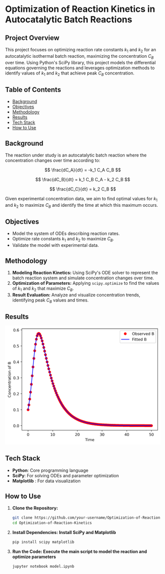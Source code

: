 # Optimization of Reaction Kinetics in Autocatalytic Batch Reactions

## Project Overview
This project focuses on optimizing reaction rate constants $k_1$ and $k_2$ for an autocatalytic isothermal batch reaction, maximizing the concentration $C_B$ over time. Using Python's SciPy library, this project models the differential equations governing the reactions and leverages optimization methods to identify values of $k_1$ and $k_2$ that achieve peak $C_B$ concentration.

## Table of Contents
- [Background](#background)
- [Objectives](#objectives)
- [Methodology](#methodology)
- [Results](#results)
- [Tech Stack](#tech-stack)
- [How to Use](#how-to-use)

## Background
The reaction under study is an autocatalytic batch reaction where the concentration changes over time according to:

$$
\frac{dC_A}{dt} = -k_1 C_A C_B
$$

$$
\frac{dC_B}{dt} = k_1 C_B C_A - k_2 C_B
$$

$$
\frac{dC_C}{dt} = k_2 C_B
$$

Given experimental concentration data, we aim to find optimal values for $k_1$ and $k_2$ to maximize $C_B$ and identify the time at which this maximum occurs.

## Objectives
- Model the system of ODEs describing reaction rates.
- Optimize rate constants $k_1$ and $k_2$ to maximize $C_B$.
- Validate the model with experimental data.

## Methodology
1. **Modeling Reaction Kinetics:** Using SciPy's ODE solver to represent the batch reaction system and simulate concentration changes over time.
2. **Optimization of Parameters:** Applying `scipy.optimize` to find the values of $k_1$ and $k_2$ that maximize $C_B$.
3. **Result Evaluation:** Analyze and visualize concentration trends, identifying peak $C_B$ values and times.

## Results
![Reaction Kinetics Plot](model_fitted.png)

## Tech Stack
- **Python**: Core programming language
- **SciPy**: For solving ODEs and parameter optimization
- **Matplotlib** : For data visualization

## How to Use
1. **Clone the Repository:**
   ```bash
   git clone https://github.com/your-username/Optimization-of-Reaction-Kinetics.git
   cd Optimization-of-Reaction-Kinetics
   
2. **Install Dependencies: Install SciPy and Matplotlib**
   ```bash
   pip install scipy matplotlib

3. **Run the Code: Execute the main script to model the reaction and optimize parameters**
   ```bash
   jupyter notebook model.ipynb
